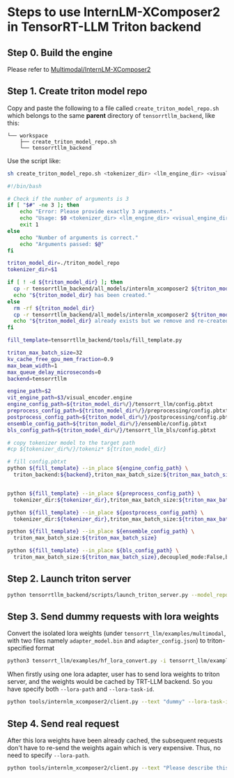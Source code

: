 # Steps to use InternLM-XComposer2 in TensorRT-LLM Triton backend

## Step 0. Build the engine

Please refer to [Multimodal/InternLM-XComposer2](https://github.com/Njuapp/TensorRT-LLM/tree/dev/internlm-xcomposer2/examples/multimodal#internlm-xcomposer2)


## Step 1. Create triton model repo
Copy and paste the following to a file called `create_triton_model_repo.sh` which belongs to the same **parent** directory of `tensorrtllm_backend`, like this:
```
└── workspace
    ├── create_triton_model_repo.sh
    └── tensorrtllm_backend
```
Use the script like:
```bash
sh create_triton_model_repo.sh <tokenizer_dir> <llm_engine_dir> <visual_engine_dir>
```

```bash
#!/bin/bash

# Check if the number of arguments is 3
if [ "$#" -ne 3 ]; then
    echo "Error: Please provide exactly 3 arguments."
    echo "Usage: $0 <tokenizer_dir> <llm_engine_dir> <visual_engine_dir>"
    exit 1
else
    echo "Number of arguments is correct."
    echo "Arguments passed: $@"
fi

triton_model_dir=./triton_model_repo
tokenizer_dir=$1

if [ ! -d ${triton_model_dir} ]; then
  cp -r tensorrtllm_backend/all_models/internlm_xcomposer2 ${triton_model_dir}
  echo "${triton_model_dir} has been created."
else
  rm -rf ${triton_model_dir}
  cp -r tensorrtllm_backend/all_models/internlm_xcomposer2 ${triton_model_dir}
  echo "${triton_model_dir} already exists but we remove and re-created it!"
fi

fill_template=tensorrtllm_backend/tools/fill_template.py

triton_max_batch_size=32
kv_cache_free_gpu_mem_fraction=0.9
max_beam_width=1
max_queue_delay_microseconds=0
backend=tensorrtllm

engine_path=$2
vit_engine_path=$3/visual_encoder.engine
engine_config_path=${triton_model_dir%/}/tensorrt_llm/config.pbtxt
preprocess_config_path=${triton_model_dir%/}/preprocessing/config.pbtxt
postprocess_config_path=${triton_model_dir%/}/postprocessing/config.pbtxt
ensemble_config_path=${triton_model_dir%/}/ensemble/config.pbtxt
bls_config_path=${triton_model_dir%/}/tensorrt_llm_bls/config.pbtxt

# copy tokenizer model to the target path
#cp ${tokenizer_dir%/}/tokeniz* ${triton_model_dir}

# fill config.pbtxt
python ${fill_template} --in_place ${engine_config_path} \
  triton_backend:${backend},triton_max_batch_size:${triton_max_batch_size},batching_strategy:inflight_fused_batching,engine_dir:${engine_path},batch_scheduler_policy:max_utilization,decoupled_mode:False,kv_cache_free_gpu_mem_fraction:${kv_cache_free_gpu_mem_fraction},max_beam_width:${max_beam_width},max_queue_delay_microseconds:${max_queue_delay_microseconds},exclude_input_in_output:True,lora_cache_optimal_adapter_size:256,lora_cache_max_adapter_size:256,lora_cache_gpu_memory_fraction:0.3,lora_cache_host_memory_bytes:2147483648


python ${fill_template} --in_place ${preprocess_config_path} \
  tokenizer_dir:${tokenizer_dir},triton_max_batch_size:${triton_max_batch_size},preprocessing_instance_count:1,engine_dir:${engine_path},vit_plan_dir:${vit_engine_path}

python ${fill_template} --in_place ${postprocess_config_path} \
  tokenizer_dir:${tokenizer_dir},triton_max_batch_size:${triton_max_batch_size},postprocessing_instance_count:1,skip_special_tokens:True

python ${fill_template} --in_place ${ensemble_config_path} \
  triton_max_batch_size:${triton_max_batch_size}

python ${fill_template} --in_place ${bls_config_path} \
  triton_max_batch_size:${triton_max_batch_size},decoupled_mode:False,bls_instance_count:1,accumulate_tokens:False

```

## Step 2. Launch triton server
```bash
python tensorrtllm_backend/scripts/launch_triton_server.py --model_repo ./triton_model_repo
```

## Step 3. Send dummy requests with lora weights

Convert the isolated lora weights (under `tensorrt_llm/examples/multimodal`, with two files namely `adapter_model.bin` and `adapter_config.json`) to triton-specified format
```bash
python3 tensorrt_llm/examples/hf_lora_convert.py -i tensorrt_llm/examples/multimodal -o internlm-xcomposer-lora-weights --storage-type float16
```

When firstly using one lora adapter, user has to send lora weights to triton server, and the weights would be cached by TRT-LLM backend. So you have specify both `--lora-path` and `--lora-task-id`.
```bash
python tools/internlm_xcomposer2/client.py --text "dummy" --lora-task-id 1 --lora-path internlm-xcomposer-lora-weights
```

## Step 4. Send real request 
After this lora weights have been already cached, the subsequent requests don't have to re-send the weights again which is very expensive. Thus, no need to specify `--lora-path`.
```bash
python tools/internlm_xcomposer2/client.py --text "Please describe this image in detail." --request-output-len 200 --lora-task-id 1 
```
